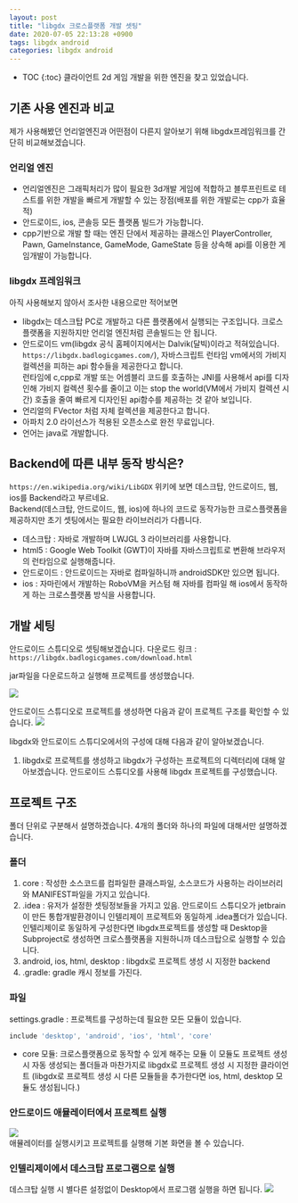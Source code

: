 ```yaml
---
layout: post
title: "libgdx 크로스플랫폼 개발 셋팅"
date: 2020-07-05 22:13:28 +0900
tags: libgdx android
categories: libgdx android
---
```

* TOC
{:toc}
클라이언트 2d 게임 개발을 위한 엔진을 찾고 있었습니다.

## 기존 사용 엔진과 비교
제가 사용해봤던 언리얼엔진과 어떤점이 다른지 알아보기 위해 libgdx프레임워크를 간단히 비교해보겠습니다.  

### 언리얼 엔진

- 언리얼엔진은 그래픽처리가 많이 필요한 3d개발 게임에 적합하고 블루프린트로 테스트를 위한 개발을 빠르게 개발할 수 있는 장점(배포를 위한 개발로는 cpp가 효율적)  
- 안드로이드, ios, 콘솔등 모든 플랫폼 빌드가 가능합니다.  
- cpp기반으로 개발 할 때는 엔진 단에서 제공하는 클래스인 PlayerController, Pawn, GameInstance, GameMode, GameState 등을 상속해 api를 이용한 게임개발이 가능합니다.

### libgdx 프레임워크

아직 사용해보지 않아서 조사한 내용으로만 적어보면  
- libgdx는 데스크탑 PC로 개발하고 다른 플랫폼에서 실행되는 구조입니다. 크로스플랫폼을 지원하지만 언리얼 엔진처럼 콘솔빌드는 안 됩니다.  
- 안드로이드 vm(libgdx 공식 홈페이지에서는 Dalvik(달빅)이라고 적혀있습니다. ``https://libgdx.badlogicgames.com/``), 자바스크립트 런타임 vm에서의 가비지 컬렉션을 피하는 api 함수들을 제공한다고 합니다.  
 런타임에 c,cpp로 개발 또는 어셈블리 코드를 호출하는 JNI를 사용해서 api를 디자인해 가비지 컬렉션 횟수를 줄이고 이는 stop the world(VM에서 가비지 컬렉션 시간) 호출을 줄여 빠르게 디자인된 api함수를 제공하는 것 같아 보입니다.
- 언리얼의 FVector 처럼 자체 컬렉션을 제공한다고 합니다.  
- 아파치 2.0 라이선스가 적용된 오픈소스로 완전 무료입니다.  
- 언어는 java로 개발합니다.


## Backend에 따른 내부 동작 방식은?
``https://en.wikipedia.org/wiki/LibGDX`` 위키에 보면
데스크탑, 안드로이드, 웹, ios를 Backend라고 부르네요.  
Backend(데스크탑, 안드로이드, 웹, ios)에 하나의 코드로 동작가능한 크로스플랫폼을 제공하지만 초기 셋팅에서는 필요한 라이브러리가 다릅니다.

- 데스크탑 : 자바로 개발하며 LWJGL 3 라이브러리를 사용합니다.
- html5 :  Google Web Toolkit (GWT)이 자바를 자바스크립트로 변환해 브라우저의 런타임으로 실행해줍니다.
- 안드로이드 : 안드로이드는 자바로 컴파일하니까 androidSDK만 있으면 됩니다.
- ios : 자마린에서 개발하는 RoboVM을 커스텀 해 자바를 컴파일 해 ios에서 동작하게 하는 크로스플랫폼 방식을 사용합니다.

## 개발 세팅
안드로이드 스튜디오로 셋팅해보겠습니다.
다운로드 링크 : ``https://libgdx.badlogicgames.com/download.html``

jar파일을 다운로드하고 실행해 프로젝트를 생성했습니다.

![](../../../../static/img/20200705-libgdx-setting-for-android/libgdx-creator.JPG)  

안드로이드 스튜디오로 프로젝트를 생성하면 다음과 같이 프로젝트 구조를 확인할 수 있습니다.
![](../../../../static/img/20200705-libgdx-setting-for-android/projectstructor.JPG)  

libgdx와 안드로이드 스튜디오에서의 구성에 대해 다음과 같이 알아보겠습니다.
1. libgdx로 프로젝트를 생성하고 libgdx가 구성하는 프로젝트의 디렉터리에 대해 알아보겠습니다.
안드로이드 스튜디오를 사용해 libgdx 프로젝트를 구성했습니다.

## 프로젝트 구조
폴더 단위로 구분해서 설명하겠습니다.
4개의 폴더와 하나의 파일에 대해서만 설명하겠습니다.
### 폴더
1. core : 작성한 소스코드를 컴파일한 클래스파일, 소스코드가 사용하는 라이브러리와 MANIFEST파일을 가지고 있습니다.  
2. .idea : 유저가 설정한 셋팅정보들을 가지고 있음. 안드로이드 스튜디오가 jetbrain이 만든 통합개발환경이니 인텔리제이 프로젝트와 동일하게 .idea폴더가 있습니다. 인텔리제이로 동일하게 구성한다면 libgdx프로젝트를 생성할 때 Desktop을 Subproject로 생성하면 크로스플랫폼을 지원하니까 데스크탑으로 실행할 수 있습니다.  
3. android, ios, html, desktop : libgdx로 프로젝트 생성 시 지정한 backend
4. .gradle: gradle 캐시 정보를 가진다.

### 파일
settings.gradle : 프로젝트를 구성하는데 필요한 모든 모듈이 있습니다.
```.gradle
include 'desktop', 'android', 'ios', 'html', 'core'
```
- core 모듈: 크로스플랫폼으로 동작할 수 있게 해주는 모듈
이 모듈도 프로젝트 생성 시 자동 생성되는 폴더들과 마찬가지로 libgdx로 프로젝트 생성 시 지정한 클라이언트 (libgdx로 프로젝트 생성 시 다른 모듈들을 추가한다면 ios, html, desktop 모듈도 생성됩니다.)


### 안드로이드 애뮬레이터에서 프로젝트 실행
![](../../../../static/img/20200705-libgdx-setting-for-android/project-running.JPG)  
애뮬레이터를 실행시키고 프로젝트를 실행해 기본 화면을 볼 수 있습니다.

### 인텔리제이에서 데스크탑 프로그램으로 실행
데스크탑 실행 시 별다른 설정없이 Desktop에서 프로그램 실행을 하면 됩니다.
![](../../../../static/img/20200705-libgdx-setting-for-android/desktop-running.JPG)  
